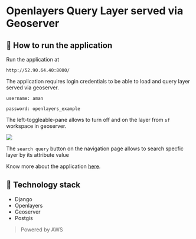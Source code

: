 # Openlayers Query Layer served via Geoserver

## 🔀 How to run the application

Run the application at 

```
http://52.90.64.40:8000/
```

The application requires login credentials to be able to load and query layer served via geoserver.
```
username: aman
```

```
password: openlayers_example
```


The left-toggleable-pane allows to turn off and on the layer from `sf` workspace in geoserver. 

![](https://i.imgur.com/Wgy2YV5.jpg)

The `search query` button on the navigation page allows to search specfic layer by its attribute value

Know more about the application [here](https://amanbagrecha.github.io/post/geoserver/geoserver-query-builder/).


## 🏁 Technology stack
- Django
- Openlayers
- Geoserver
- Postgis

> Powered by AWS
